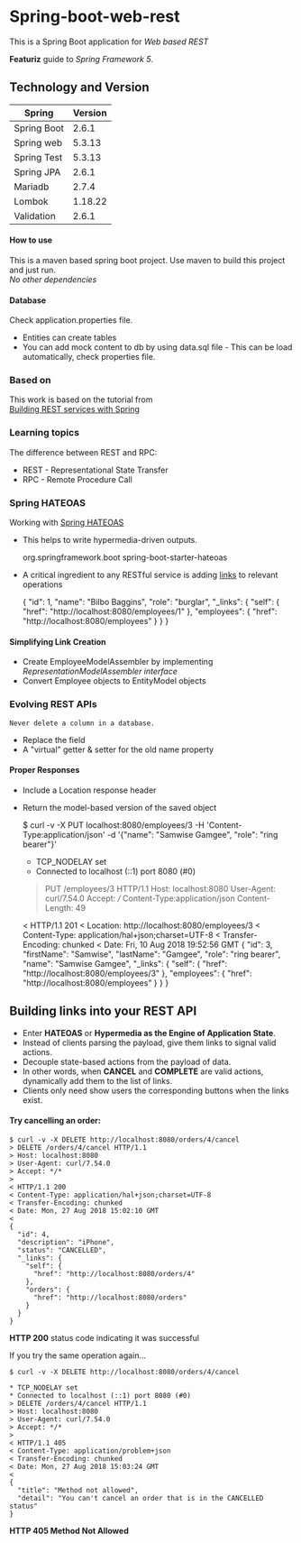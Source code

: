 # Spring-boot-web-rest
This is a Spring Boot application for  _Web based REST_ 

__Featuriz__ guide to *Spring Framework 5*.

## Technology and Version

| __Spring__ | __Version__ |
| ---- | ---- |
| Spring Boot | 2.6.1 |
| Spring web | 5.3.13 |
| Spring Test | 5.3.13 |
| Spring JPA | 2.6.1 |
| Mariadb | 2.7.4 |
| Lombok | 1.18.22 |
| Validation | 2.6.1 |

#### How to use
This is a maven based spring boot project. Use maven to build this project and just run.  
_No other dependencies_

#### Database
Check application.properties file.
 - Entities can create tables
 - You can add mock content to db by using data.sql file - This can be load automatically, check properties file.

### Based on
This work is based on the tutorial from  
[Building REST services with Spring](https://spring.io/guides/tutorials/rest/)

### Learning topics
The difference between REST and RPC:
- REST - Representational State Transfer
- RPC - Remote Procedure Call

###  Spring HATEOAS
Working with [Spring HATEOAS](https://spring.io/projects/spring-hateoas)

- This helps to write hypermedia-driven outputs.
	
	<dependency>
	  <groupId>org.springframework.boot</groupId>
	  <artifactId>spring-boot-starter-hateoas</artifactId>
	</dependency>
	

- A critical ingredient to any RESTful service is adding [links](https://tools.ietf.org/html/rfc8288) to relevant operations

	{
      "id": 1,
      "name": "Bilbo Baggins",
      "role": "burglar",
      "_links": {
      	 "self": {
      	   "href": "http://localhost:8080/employees/1"
      	 },
      	 "employees": {
      	   "href": "http://localhost:8080/employees"
      	 }
      }
    }
    

#### Simplifying Link Creation
- Create EmployeeModelAssembler by implementing _RepresentationModelAssembler interface_
- Convert Employee objects to EntityModel<Employee> objects

### Evolving REST APIs
	
	Never delete a column in a database. 
	

- Replace the field
- A "virtual" getter & setter for the old name property

#### Proper Responses
- Include a Location response header
- Return the model-based version of the saved object

	
	$ curl -v -X PUT localhost:8080/employees/3 -H 'Content-Type:application/json' -d '{"name": "Samwise Gamgee", "role": "ring bearer"}'	
	* TCP_NODELAY set
	* Connected to localhost (::1) port 8080 (#0)
	> PUT /employees/3 HTTP/1.1
	> Host: localhost:8080
	> User-Agent: curl/7.54.0
	> Accept: */*
	> Content-Type:application/json
	> Content-Length: 49
	>
	< HTTP/1.1 201
	< Location: http://localhost:8080/employees/3
	< Content-Type: application/hal+json;charset=UTF-8
	< Transfer-Encoding: chunked
	< Date: Fri, 10 Aug 2018 19:52:56 GMT
	{
		"id": 3,
		"firstName": "Samwise",
		"lastName": "Gamgee",
		"role": "ring bearer",
		"name": "Samwise Gamgee",
		"_links": {
			"self": {
				"href": "http://localhost:8080/employees/3"
			},
			"employees": {
				"href": "http://localhost:8080/employees"
			}
		}
	}
	

## Building links into your REST API
- Enter __HATEOAS__ or __Hypermedia as the Engine of Application State__. 
- Instead of clients parsing the payload, give them links to signal valid actions. 
- Decouple state-based actions from the payload of data. 
- In other words, when __CANCEL__ and __COMPLETE__ are valid actions, dynamically add them to the list of links.
- Clients only need show users the corresponding buttons when the links exist.

#### Try cancelling an order:

	
	$ curl -v -X DELETE http://localhost:8080/orders/4/cancel
	> DELETE /orders/4/cancel HTTP/1.1
	> Host: localhost:8080
	> User-Agent: curl/7.54.0
	> Accept: */*
	>
	< HTTP/1.1 200
	< Content-Type: application/hal+json;charset=UTF-8
	< Transfer-Encoding: chunked
	< Date: Mon, 27 Aug 2018 15:02:10 GMT
	<
	{
	  "id": 4,
	  "description": "iPhone",
	  "status": "CANCELLED",
	  "_links": {
	    "self": {
	      "href": "http://localhost:8080/orders/4"
	    },
	    "orders": {
	      "href": "http://localhost:8080/orders"
	    }
	  }
	}
	

__HTTP 200__ status code indicating it was successful

If you try the same operation again…

	
	$ curl -v -X DELETE http://localhost:8080/orders/4/cancel
	
	* TCP_NODELAY set
	* Connected to localhost (::1) port 8080 (#0)
	> DELETE /orders/4/cancel HTTP/1.1
	> Host: localhost:8080
	> User-Agent: curl/7.54.0
	> Accept: */*
	>
	< HTTP/1.1 405
	< Content-Type: application/problem+json
	< Transfer-Encoding: chunked
	< Date: Mon, 27 Aug 2018 15:03:24 GMT
	<
	{
	  "title": "Method not allowed",
	  "detail": "You can't cancel an order that is in the CANCELLED status"
	}
	
	
__HTTP 405 Method Not Allowed__